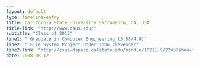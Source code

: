 ```yaml
---
layout: default
type: timeline-entry
title: California State University Sacramento, CA, USA
title-link: "http://www.csus.edu/"
subtitle: "Class of 2013"
line1: " Graduate in Computer Engineering (3.88/4.0)"
line2: " File System Project Under John Clevenger"
line2-link: "http://csus-dspace.calstate.edu/handle/10211.9/2243?show=full"
date: 2008-08-12
---
```

